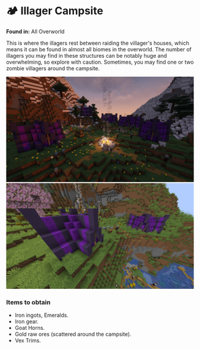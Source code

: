# 🏕️ Illager Campsite

**Found in:** All Overworld

This is where the illagers rest between raiding the villager's houses, which means it can be found in almost all biomes in the overworld. The number of illagers you may find in these structures can be notably huge and overwhelming, so explore with caution. Sometimes, you may find one or two zombie villagers around the campsite.

![](<../../../.gitbook/assets/image (123).png>)![](../../../.gitbook/assets/2023-09-03_11.53.37.png)

### Items to obtain

* Iron ingots, Emeralds.
* Iron gear.
* Goat Horns.
* Gold raw ores (scattered around the campsite).
* Vex Trims.

